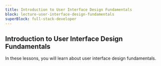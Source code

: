 ```yaml
---
title: Introduction to User Interface Design Fundamentals
block: lecture-user-interface-design-fundamentals
superBlock: full-stack-developer
---
```


## Introduction to User Interface Design Fundamentals

In these lessons, you will learn about user interface design fundamentals.
